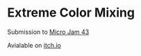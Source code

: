 # Extreme Color Mixing

Submission to [Micro Jam 43](https://itch.io/jam/micro-jam-043)

Avialable on [itch.io](https://hopolok.itch.io/extreme-color-mixing)
